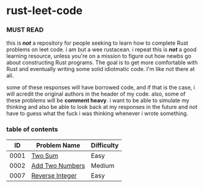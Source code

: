 # rust-leet-code

### **MUST READ**
this is **_not_** a repository for people seeking to learn how to complete Rust problems on leet code. i am but a wee rustacean. i repeat this is **_not_** a good learning resource, unless you're on a mission to figure out how newbs go about constructing Rust programs. The goal is to get more comfortable with Rust and eventually writing some solid idiotmatic code. I'm like not there at all.

some of these responses will have borrowed code, and if that is the case, i will acredit the original authors in the header of my code. also, some of these problems will be **comment heavy**. i want to be able to simulate my thinking and also be able to look back at my responses in the future and not have to guess what the fuck i was thinking whenever i wrote something.

### table of contents
|ID|Problem Name|Difficulty|
--- | --- | ---
|0001|[Two Sum](/easy/0001-two-sum.rs)|Easy|
|0002|[Add Two Numbers](/medium/0002-add-two-numbers.rs)|Medium|
|0007|[Reverse Integer](/easy/0007-reverse-integer.rs)|Easy|